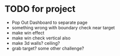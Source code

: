 # TODO for project

- Pop Out Dashboard to separate page
- something wrong with boundary check near target
- make win effect
- make win check vertical also
- make 3d walls? ceiling?
- grab target? some other challenge?
